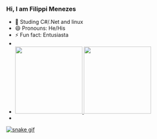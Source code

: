 ### Hi, I am Filippi Menezes


- 🌱 Studing C#/.Net and linux
- 😄 Pronouns: He/His
- ⚡ Fun fact: Entusiasta
- <div>
- <a href="https://github.com/FilippiMnz">
  <img height="180em" src="https://github-readme-stats.vercel.app/api?username=FilippiMnz&show_icons=true&theme=dark&include_all_commits=true&count_private=true"/>
  <img height="180em" src="https://github-readme-stats.vercel.app/api/top-langs/?username=FilippiMnz&layout=compact&langs_count=16&theme=dark"/>
- </div>

![snake gif](https://github.com/FilippiMnz/FilippiMnz/blob/output/github-contribution-grid-snake.svg)
